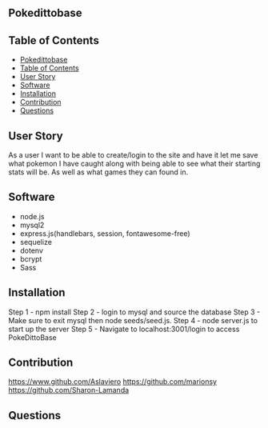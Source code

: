 ## Pokedittobase
## Table of Contents
- [Pokedittobase](#pokedittobase)
- [Table of Contents](#table-of-contents)
- [User Story](#user-story)
- [Software](#software)
- [Installation](#installation)
- [Contribution](#contribution)
- [Questions](#questions)
## User Story
As a user I want to be able to create/login to the site and have it let me save what pokemon I have caught along with being able to see what their starting stats will be. As well as what games they can found in. 
## Software
- node.js
- mysql2
- express.js(handlebars, session, fontawesome-free)
- sequelize
- dotenv
- bcrypt
- Sass
## Installation
Step 1 - npm install
Step 2 - login to mysql and source the database
Step 3 - Make sure to exit mysql then node seeds/seed.js.
Step 4 - node server.js to start up the server
Step 5 - Navigate to localhost:3001/login to access PokeDittoBase


## Contribution
https://www.github.com/Aslaviero
https://github.com/marionsy
https://github.com/Sharon-Lamanda

## Questions
